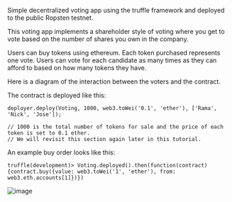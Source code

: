 Simple decentralized voting app using the truffle framework and deployed to the public Ropsten testnet.

This voting app implements a shareholder style of voting where you get to vote based on the number of shares
you own in the company. 

Users can buy tokens using ethereum. Each token purchased represents one vote. Users
can vote for each candidate as many times as they can afford to based on how many tokens they have. 

Here is a diagram of the interaction between the voters and the contract.

The contract is deployed like this:

```solidiy
deployer.deploy(Voting, 1000, web3.toWei('0.1', 'ether'), ['Rama', 'Nick', 'Jose']);

// 1000 is the total number of tokens for sale and the price of each token is set to 0.1 ether.
// We will revisit this section again later in this tutorial.
```

An example buy order looks like this:

```solidiy
truffle(development)> Voting.deployed().then(function(contract) {contract.buy({value: web3.toWei('1', 'ether'), from: web3.eth.accounts[1]})})
```




![image](https://user-images.githubusercontent.com/3628956/34448051-aa9de89e-ecaf-11e7-8261-18e4b508fb8a.png)

